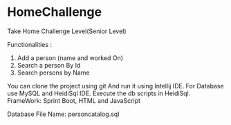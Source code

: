 # HomeChallenge
Take Home Challenge Level(Senior Level)

Functionalities :
1. Add a person (name and worked On) 
2. Search a person By Id
3. Search persons by Name

You can clone the project using git And run it using Intellij IDE.
For Database use MySQL and HeidiSql IDE. Execute the db scripts in HeidiSql.
FrameWork: Sprint Boot, HTML and JavaScript


Database File Name: personcatalog.sql